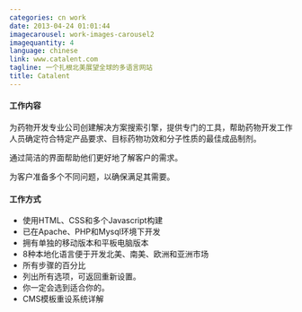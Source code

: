 ```yaml
---
categories: cn work
date: 2013-04-24 01:01:44
imagecarousel: work-images-carousel2
imagequantity: 4
language: chinese
link: www.catalent.com
tagline: 一个扎根北美展望全球的多语言网站
title: Catalent
---
```


#### 工作内容
为药物开发专业公司创建解决方案搜索引擎，提供专门的工具，帮助药物开发工作人员确定符合特定产品要求、目标药物功效和分子性质的最佳成品制剂。

通过简洁的界面帮助他们更好地了解客户的需求。

为客户准备多个不同问题，以确保满足其需要。

#### 工作方式
* 使用HTML、CSS和多个Javascript构建
* 已在Apache、PHP和Mysql环境下开发
* 拥有单独的移动版本和平板电脑版本
* 8种本地化语言便于开发北美、南美、欧洲和亚洲市场
* 所有步骤的百分比
* 列出所有选项，可返回重新设置。
* 你一定会选到适合你的。
* CMS模板重设系统详解